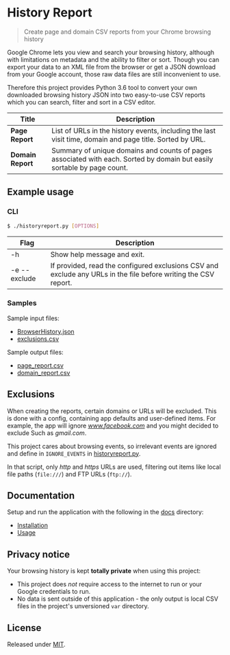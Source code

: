 # History Report
> Create page and domain CSV reports from your Chrome browsing history

Google Chrome lets you view and search your browsing history, although with limitations on metadata and the ability to filter or sort. Though you can export your data to an XML file from the browser or get a JSON download from your Google account, those raw data files are still inconvenient to use.

Therefore this project provides Python 3.6 tool to convert your own downloaded browsing history JSON into two easy-to-use CSV reports which you can search, filter and sort in a CSV editor.

Title             | Description
---               | ---
**Page Report**   | List of URLs in the history events, including the last visit time, domain and page title. Sorted by URL.
**Domain Report** | Summary of unique domains and counts of pages associated with each. Sorted by domain but easily sortable by page count.


## Example usage

### CLI

```bash
$ ./historyreport.py [OPTIONS]
```

Flag         | Description
---          | ---
-h           | Show help message and exit.
-e --exclude | If provided, read the configured exclusions CSV and exclude any URLs in the file before writing the CSV report.

### Samples

Sample input files:

- [BrowserHistory.json](/historyreport/var/samples/BrowserHistory.json)
- [exclusions.csv](/historyreport/var/samples/exclusions.csv)

Sample output files:

- [page_report.csv](/historyreport/var/samples/page_report.csv)
- [domain_report.csv](/historyreport/var/samples/domain_report.csv)


## Exclusions

When creating the reports, certain domains or URLs will be excluded. This is done with a config, containing app defaults and user-defined items. For example, the app will ignore _www.facebook.com_ and you might decided to exclude Such as _gmail.com_.

This project cares about browsing events, so irrelevant events are ignored and define in `IGNORE_EVENTS` in [historyreport.py](history-report/historyreport/historyreport.py). 

In that script, only _http_ and _https_ URLs are used, filtering out items like local file paths (`file:///`) and FTP URLs (`ftp://`).


## Documentation

Setup and run the application with the following in the [docs](/docs/) directory:

- [Installation](/docs/installation.md)
- [Usage](/docs/usage.md)


## Privacy notice

Your browsing history is kept **totally private** when using this project:

- This project does *not* require access to the internet to run or your Google credentials to run.
- No data is sent outside of this application - the only output is local CSV files in the project's unversioned `var` directory.


## License

Released under [MIT](/LICENSE).
